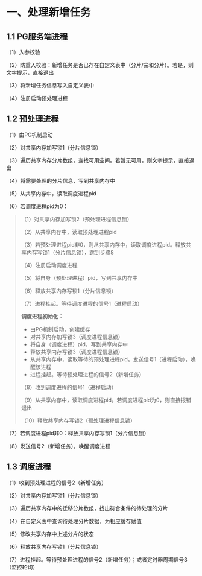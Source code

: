 # 一、处理新增任务

## 1.1 PG服务端进程

（1）入参校验

（2）防重入校验：新增任务是否已存在自定义表中（分片/亲和分片）。若是，则文字提示，直接退出

（3）将新增任务信息写入自定义表中

（4）注册启动预处理进程

## 1.2 预处理进程

（1）由PG机制启动

（2）对共享内存加写锁1（分片信息锁）

（3）遍历共享内存分片数组，查找可用空间。若暂无可用，则文字提示，直接退出

（4）将需要处理的分片信息，写到共享内存中

（5）从共享内存中，读取调度进程pid

（6）若调度进程pid为0：

> （1）对共享内存加写锁2（预处理进程信息锁）
>
> （2）从共享内存中，读取预处理进程pid
>
> （3）若预处理进程pid非0，则从共享内存中，读取调度进程pid。释放共享内存写锁1（分片信息锁），跳到步骤8
>
> （4）注册启动调度进程
>
> （5）将自身（预处理进程）pid，写到共享内存中
>
> （6）释放共享内存写锁1（分片信息锁）
>
> （7）进程挂起。等待调度进程的信号1（进程启动）
>
> **调度进程初始化：**
>
> - 由PG机制启动，创建缓存
> - 对共享内存加写锁3（调度进程信息锁）
> - 将自身（调度进程）pid，写到共享内存中
> - 释放共享内存写锁3（调度进程信息锁）
> - 从共享内存中，读取等待的预处理进程pid。发送信号1（进程启动），唤醒该进程
> - 进程挂起。等待预处理进程的信号2（新增任务）
>
> （8）收到调度进程的信号1（进程启动）
>
> （9）从共享内存中，读取调度进程pid。若调度进程pid为0，则直接报错退出
>
> （10）释放共享内存写锁2（预处理进程信息锁）

（7）若调度进程pid非0：释放共享内存写锁1（分片信息锁）

（8）发送信号2（新增任务），唤醒调度进程

## 1.3 调度进程

（1）收到预处理进程的信号2（新增任务）

（2）对共享内存加写锁1（分片信息锁）

（3）遍历共享内存中的迁移分片数组，找出符合条件的待处理的分片

（4）在自定义表中查询待处理分片数据，为相应缓存赋值

（5）修改共享内存中上述分片的状态

（6）释放共享内存写锁1（分片信息锁）

（7）进程挂起。等待预处理进程的信号2（新增任务）；或者定时器周期信号3（监控轮询）